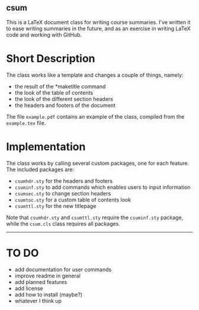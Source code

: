 
## csum

This is a LaTeX document class for writing course summaries.
I've written it to ease writing summaries in the future, and as an exercise in writing LaTeX code and working with GitHub.

# Short Description

The class works like a template and changes a couple of things, namely:
- the result of the \*maketitle command
- the look of the table of contents
- the look of the different section headers
- the headers and footers of the document

The file `example.pdf` contains an example of the class, compiled from the `example.tex` file.

# Implementation

The class works by calling several custom packages, one for each feature.
The included packages are:
- `csumhdr.sty` for the headers and footers
- `csuminf.sty` to add commands which enables users to input information
- `csumsec.sty` to change section headers
- `csumtoc.sty` for a custom table of contents look
- `csumttl.sty` for the new titlepage

Note that `csumhdr.sty` and `csumttl.sty` require the `csuminf.sty` package, while the `csum.cls` class requires all packages.

***

# TO DO

- add documentation for user commands
- improve readme in general
- add planned features
- add license
- add how to install (maybe?)
- whatever I think up

